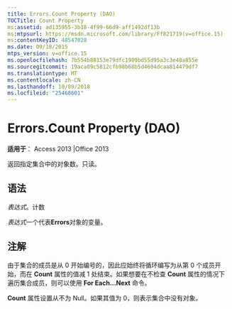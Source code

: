 ```yaml
---
title: Errors.Count Property (DAO)
TOCTitle: Count Property
ms:assetid: ad135955-3b18-4f99-66d9-aff1492df13b
ms:mtpsurl: https://msdn.microsoft.com/library/Ff821719(v=office.15)
ms:contentKeyID: 48547028
ms.date: 09/18/2015
mtps_version: v=office.15
ms.openlocfilehash: 7b554b88153e79dfc1909bd55d95a3c3e48a855e
ms.sourcegitcommit: 19aca09c5812cfb98b68b5d4604dcaa814479df7
ms.translationtype: MT
ms.contentlocale: zh-CN
ms.lasthandoff: 10/09/2018
ms.locfileid: "25468601"
---
```

# <a name="errorscount-property-dao"></a>Errors.Count Property (DAO)


**适用于**： Access 2013 |Office 2013

返回指定集合中的对象数。只读。

## <a name="syntax"></a>语法

*表达式*。计数

*表达式*一个代表**Errors**对象的变量。

## <a name="remarks"></a>注解

由于集合的成员是从 0 开始编号的，因此应始终将循环编写为从第 0 个成员开始，而在 **Count** 属性的值减 1 处结束。如果想要在不检查 **Count** 属性的情况下遍历集合成员，则可以使用 **For Each...Next** 命令。

**Count** 属性设置从不为 Null。如果其值为 0，则表示集合中没有对象。

